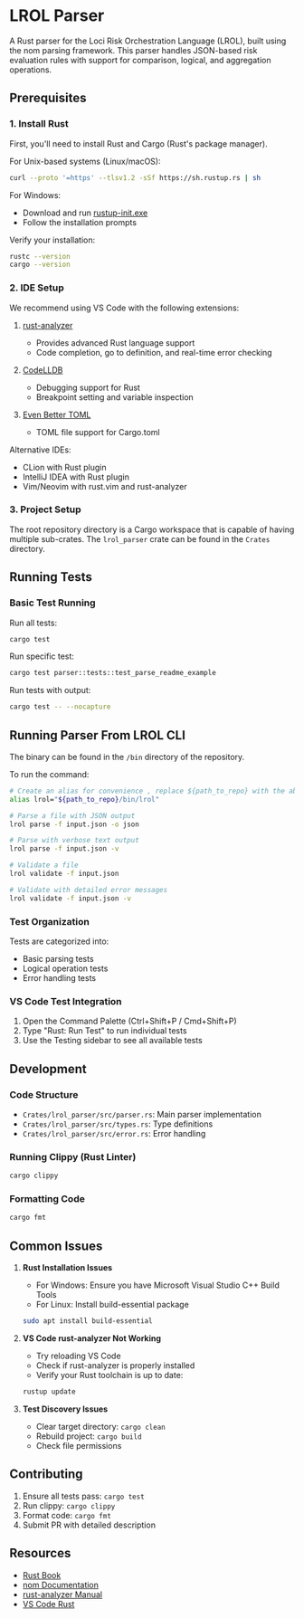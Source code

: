 # LROL Parser

A Rust parser for the Loci Risk Orchestration Language (LROL), built using the nom parsing framework. This parser handles JSON-based risk evaluation rules with support for comparison, logical, and aggregation operations.

## Prerequisites

### 1. Install Rust
First, you'll need to install Rust and Cargo (Rust's package manager). 

For Unix-based systems (Linux/macOS):
```bash
curl --proto '=https' --tlsv1.2 -sSf https://sh.rustup.rs | sh
```

For Windows:
- Download and run [rustup-init.exe](https://rustup.rs/)
- Follow the installation prompts

Verify your installation:
```bash
rustc --version
cargo --version
```

### 2. IDE Setup
We recommend using VS Code with the following extensions:

1. [rust-analyzer](https://marketplace.visualstudio.com/items?itemName=rust-lang.rust-analyzer)
   - Provides advanced Rust language support
   - Code completion, go to definition, and real-time error checking

2. [CodeLLDB](https://marketplace.visualstudio.com/items?itemName=vadimcn.vscode-lldb)
   - Debugging support for Rust
   - Breakpoint setting and variable inspection

3. [Even Better TOML](https://marketplace.visualstudio.com/items?itemName=tamasfe.even-better-toml)
   - TOML file support for Cargo.toml

Alternative IDEs:
- CLion with Rust plugin
- IntelliJ IDEA with Rust plugin
- Vim/Neovim with rust.vim and rust-analyzer

### 3. Project Setup
The root repository directory is a Cargo workspace that is capable of having multiple sub-crates. 
The `lrol_parser` crate can be found in the `Crates` directory. 

## Running Tests

### Basic Test Running
Run all tests:
```bash
cargo test
```

Run specific test:
```bash
cargo test parser::tests::test_parse_readme_example
```

Run tests with output:
```bash
cargo test -- --nocapture
```

## Running Parser From LROL CLI
The binary can be found in the `/bin` directory of the repository.  

To run the command:

```bash
# Create an alias for convenience , replace ${path_to_repo} with the absolute path to lrol project
alias lrol="${path_to_repo}/bin/lrol"

# Parse a file with JSON output
lrol parse -f input.json -o json

# Parse with verbose text output
lrol parse -f input.json -v

# Validate a file
lrol validate -f input.json

# Validate with detailed error messages
lrol validate -f input.json -v
```

### Test Organization

Tests are categorized into:
- Basic parsing tests
- Logical operation tests
- Error handling tests

### VS Code Test Integration

1. Open the Command Palette (Ctrl+Shift+P / Cmd+Shift+P)
2. Type "Rust: Run Test" to run individual tests
3. Use the Testing sidebar to see all available tests

## Development

### Code Structure

- `Crates/lrol_parser/src/parser.rs`: Main parser implementation
- `Crates/lrol_parser/src/types.rs`: Type definitions
- `Crates/lrol_parser/src/error.rs`: Error handling

### Running Clippy (Rust Linter)
```bash
cargo clippy
```

### Formatting Code
```bash
cargo fmt
```

## Common Issues

1. **Rust Installation Issues**
   - For Windows: Ensure you have Microsoft Visual Studio C++ Build Tools
   - For Linux: Install build-essential package
   ```bash
   sudo apt install build-essential
   ```

2. **VS Code rust-analyzer Not Working**
   - Try reloading VS Code
   - Check if rust-analyzer is properly installed
   - Verify your Rust toolchain is up to date:
   ```bash
   rustup update
   ```

3. **Test Discovery Issues**
   - Clear target directory: `cargo clean`
   - Rebuild project: `cargo build`
   - Check file permissions

## Contributing

1. Ensure all tests pass: `cargo test`
2. Run clippy: `cargo clippy`
3. Format code: `cargo fmt`
4. Submit PR with detailed description

## Resources

- [Rust Book](https://doc.rust-lang.org/book/)
- [nom Documentation](https://docs.rs/nom/latest/nom/)
- [rust-analyzer Manual](https://rust-analyzer.github.io/manual.html)
- [VS Code Rust](https://code.visualstudio.com/docs/languages/rust)

